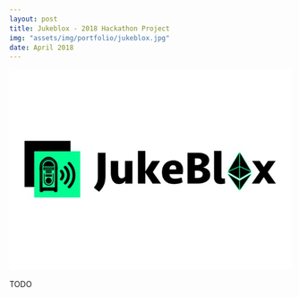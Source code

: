 ```yaml
---
layout: post
title: Jukeblox - 2018 Hackathon Project
img: "assets/img/portfolio/jukeblox.jpg"
date: April 2018
---
```


<p align="center">
<img src="../assets/img/portfolio/jukeblox.jpg" />
</p>

TODO
